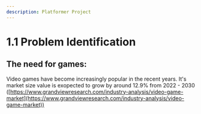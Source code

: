 ```yaml
---
description: Platformer Project
---
```


# 1.1 Problem Identification

## The need for games:

Video games have become increasingly popular in the recent years. It's market size value is exopected to grow by around 12.9% from 2022 - 2030 ([https://www.grandviewresearch.com/industry-analysis/video-game-market](https://www.grandviewresearch.com/industry-analysis/video-game-market))

